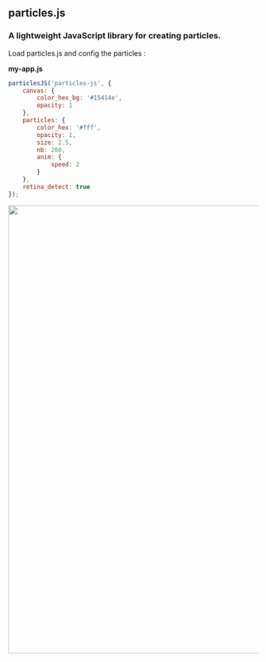## particles.js

### A lightweight JavaScript library for creating particles.

Load particles.js and config the particles :

**my-app.js**
```javascript
particlesJS('particles-js', {
	canvas: {
		color_hex_bg: '#15414e',
		opacity: 1
	},
	particles: {
	    color_hex: '#fff',
		opacity: 1,
		size: 2.5,
		nb: 200,
		anim: {
			speed: 2
		}
	},
	retina_detect: true
});
```
<img src="http://cl.ly/XPlB/particles-2.gif" width="900">
